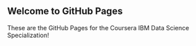 ## Welcome to GitHub Pages

These are the GitHub Pages for the Coursera IBM Data Science Specialization!
